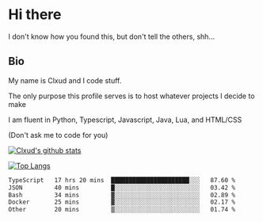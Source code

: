 

# Hi there
I don't know how you found this, but don't tell the others, shh...

## Bio
My name is Clxud and I code stuff.

The only purpose this profile serves is to host whatever projects I decide to make

I am fluent in Python, Typescript, Javascript, Java, Lua, and HTML/CSS



(Don't ask me to code for you)

[![Clxud's github stats](https://github-readme-stats.vercel.app/api?username=cloudwithax&count_private=true&theme=dark&show_icons=true)](https://github.com/anuraghazra/github-readme-stats) 

[![Top Langs](https://github-readme-stats.vercel.app/api/top-langs/?username=cloudwithax&theme=dark)](https://github.com/anuraghazra/github-readme-stats)

<!--START_SECTION:waka-->

```txt
TypeScript   17 hrs 20 mins  ██████████████████████░░░   87.60 %
JSON         40 mins         █░░░░░░░░░░░░░░░░░░░░░░░░   03.42 %
Bash         34 mins         ▓░░░░░░░░░░░░░░░░░░░░░░░░   02.89 %
Docker       25 mins         ▓░░░░░░░░░░░░░░░░░░░░░░░░   02.17 %
Other        20 mins         ▒░░░░░░░░░░░░░░░░░░░░░░░░   01.74 %
```

<!--END_SECTION:waka-->







